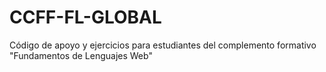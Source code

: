 # CCFF-FL-GLOBAL
Código de apoyo y ejercicios para estudiantes del complemento formativo "Fundamentos de Lenguajes Web"

